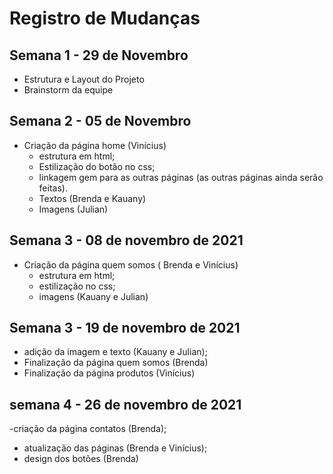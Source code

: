 # Registro de Mudanças 

## Semana 1 - 29 de Novembro
 - Estrutura e Layout do Projeto
 - Brainstorm da equipe 
## Semana 2 - 05 de Novembro

* Criação da página home (Vinícius)
  - estrutura em html;
  - Estilização do botão no css;
  - linkagem gem para as outras páginas (as outras páginas ainda serão feitas).
  - Textos (Brenda e Kauany)
  - Imagens (Julian)

## Semana 3 - 08 de novembro de 2021

* Criação da página quem somos ( Brenda e Vinícius)
  - estrutura em html;
  - estilização no css;
  - imagens (Kauany e Julian)

## Semana 3 - 19 de novembro de 2021
  - adição da imagem e texto (Kauany e Julian);
  - Finalização da página quem somos (Brenda)
  - Finalização da página produtos (Vinícius)

  ## semana 4 - 26 de novembro de 2021
  -criação da página contatos (Brenda);
  - atualização das páginas (Brenda e Vinícius);
  - design dos botões (Brenda)
  



